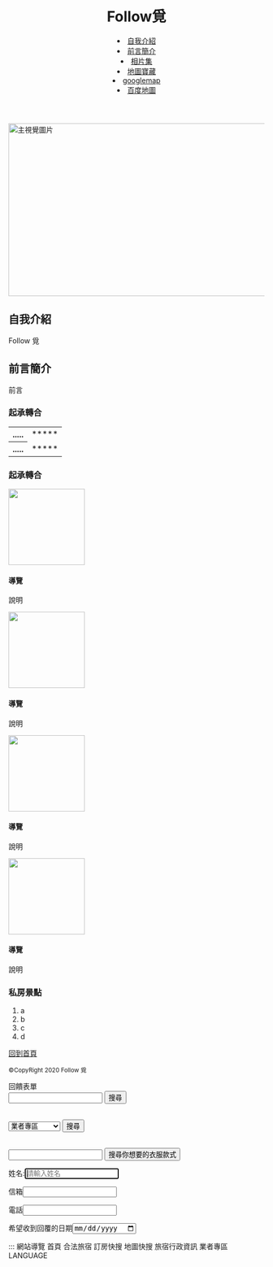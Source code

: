 <!DOCTYPE html>
<html lang="tw">

<head>
<meta charset="utf-8">
<title>Follow 覓</title>
<meta name="description" content="旅行足跡/超推景點介紹">
<link rel="stylesheet" href="css/style.css">
</head>
<body>
<header>
<h1>Follow覓</h1>
<nav class="navigation">
<li><a href="#profile">自我介紹</a></li>
<li><a href="#concert">前言簡介</a></li>
<li><a href="project.htm">相片集</a></li>
<li><a href="book.xml">地圖寶藏</a></li>
<li><a href="https://www.google.com.tw/maps/@23.546162,120.6402133,8z?hl=zh-TW" target="_blank">googlemap</a></li>
<li><a href="https://map.baidu.com/" target="_blank">百度地圖</a></li>
</ul>
</nav>
</header>
<main>

<div class="mainvisual">
<img src="mainvisual.png" alt="主視覺圖片"width="740" height="340">
</div>
<article id="profile">
<div class="inner">
<h2>自我介紹</h2>
<p>Follow 覓

</article>

<article id="concert">
<h2>前言簡介</h2>
<p>前言</p>
<section>
<h3>起承轉合</h3>
<table>
<tr>
<th>.....</th>
<td>*****</td>
</tr>
<tr>
<th>.....</th>
<td>*****</td>
</tr>
</table>
</section>

<section>
<h3>起承轉合</h3>
<section class="performer">
<img src="performer-01.png" width="150" height="150">
  <h4>導覽</h4>
<p>說明</p>
</section>
<section class="performer">
<img src="performer-02.png" width="150" height="150">
  <h4>導覽</h4>
<p>說明</p>
</section>
<section class="performer">
<img src="performer-03.png" width="150" height="150">
  <h4>導覽</h4>
<p>說明</p>
</section>
<section class="performer">
<img src="performer-04.png" width="150" height="150">
  <h4>導覽</h4>
<p>說明</p>
</section>
</section>

<sectuion>
<h3>私房景點</h3>
<ol>
<li>a</li>
<li>b</li>
<li>c</li>
<li>d</li>
</ol>
</section>


</article>
</main>
<footer>
<p class="pagetop"><a href="#top">回到首頁</a></p>
<p class="copyright"><small>&copy;CopyRight 2020 Follow 覓</small></a></p>
</footer>
</body>
</html>







<title></title>
<head>回饋表單</head>

<form action="https://taiwanstay.net.tw/"method="GET">
<input type="text"name="category">
<input type="submit"value="搜尋">
</form>

<br>
<form action="https://taiwanstay.net.tw/"method="GET">
<select name="category">
<option value="a ">合法旅宿</option>
<option value="b">訂房快搜</option>
<option value="c">地圖快搜</option>
<option value="d">旅宿行政資訊</option>
<option value="e"selected>業者專區</option>
</select>
<input type="submit"value="搜尋">
</form>

<br>
<form action="https://www.miu-star.com.tw/v2/Search"method="GET">
<input type="text"name="key">
<input type="hidden"name="cat" value="shopId=1317">
<input type="submit"value="搜尋你想要的衣服款式">
</form>

<form action="我有疑問">
<p>姓名:<input type="text" name="username" placeholder="請輸入姓名" required autofocus></p>
<p>信箱<input type="email" name="email"></p>
<p>電話<input type="tel" name="tel"></p>
<p>希望收到回覆的日期<input type="date" name="date"></p>






::: 網站導覽
首頁
合法旅宿
訂房快搜
地圖快搜
旅宿行政資訊
業者專區
LANGUAGE

